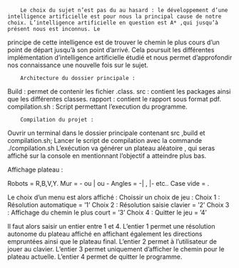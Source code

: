         Le choix du sujet n’est pas du au hasard : le développement d’une intelligence artificielle est pour nous la principal cause de notre choix. L’intelligence artificielle en question est A* ,qui jusqu’à présent nous est inconnus. Le
principe de cette intelligence est de trouver le chemin le plus cours d’un point de départ jusqu’à son point d’arrivé.
Cela poursuit les différentes implémentation d’intelligence artificielle étudié et nous permet d’approfondir nos connaissance une nouvelle fois sur le sujet.

        
        Architecture du dossier principale :
        
Build : permet de contenir les fichier .class.
src : contient les packages ainsi que les différentes classes.
rapport : contient le rapport sous format pdf.
compilation.sh : Script permettant l’execution du programme.

        Compilation du projet :
        
Ouvrir un terminal dans le dossier principale contenant src ,build et compilation.sh;
Lancer le script de compilation avec la commande ./compilation.sh
L’exécution va générer un plateau aléatoire , qui seras affiché sur la console en mentionnant l’objectif a atteindre
plus bas.

Affichage plateau :

Robots = R,B,V,Y.
Mur = - ou | ou -
Angles = -| , |- etc..
Case vide = .

Le choix d’un menu est alors affiché :
Choissir un choix de jeu :
Choix 1 : Résolution automatique = ’1’
Choix 2 : Résolution saisie clavier = ’2’
Choix 3 : Affichage du chemin le plus court = ’3’
Choix 4 : Quitter le jeu = ’4’

Il faut alors saisir un entier entre 1 et 4. L’entier 1 permet une résolution autonome du plateau affiché en affichant
également les directions empruntées ainsi que le plateau final.
L’entier 2 permet à l’utilisateur de jouer au clavier.
L’entier 3 permet uniquement d’afficher le chemin pour le plateau actuelle.
L’entier 4 permet de quitter le programme.
